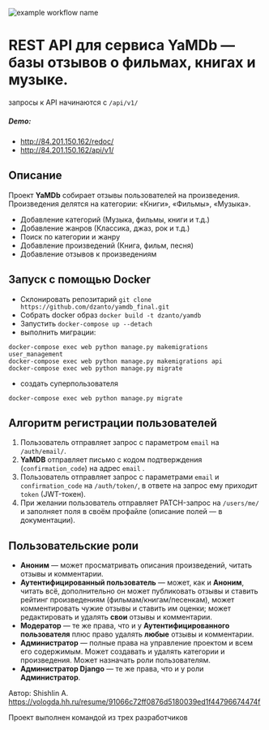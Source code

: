 ![example workflow name](https://github.com/dzanto/yamdb_final/workflows/Yamdb-app%20workflow/badge.svg)
# REST API для сервиса YaMDb — базы отзывов о фильмах, книгах и музыке.
запросы к API начинаются с `/api/v1/`
##### Demo:
- http://84.201.150.162/redoc/
- http://84.201.150.162/api/v1/


## Описание

Проект **YaMDb** собирает отзывы пользователей на произведения. Произведения делятся на категории: «Книги», «Фильмы», «Музыка».
- Добавление категорий (Музыка, фильмы, книги и т.д.)
- Добавление жанров (Классика, джаз, рок и т.д.)
- Поиск по категории и жанру
- Добавление произведений (Книга, фильм, песня)
- Добавление отзывов к произведениям

## Запуск с помощью Docker
- Склонировать репозитарий `git clone https://github.com/dzanto/yamdb_final.git`
- Собрать docker образ `docker build -t dzanto/yamdb`
- Запустить
`docker-compose up --detach`
- выполнить миграции:
```
docker-compose exec web python manage.py makemigrations user_management
docker-compose exec web python manage.py makemigrations api
docker-compose exec web python manage.py migrate
```
- создать суперпользователя
```
docker-compose exec web python manage.py migrate
```

## Алгоритм регистрации пользователей
1. Пользователь отправляет запрос с параметром `email` на `/auth/email/`.
2. **YaMDB** отправляет письмо с кодом подтверждения (`confirmation_code`) на адрес  `email` .
3. Пользователь отправляет запрос с параметрами `email` и `confirmation_code` на `/auth/token/`, в ответе на запрос ему приходит `token` (JWT-токен).
4. При желании пользователь отправляет PATCH-запрос на `/users/me/` и заполняет поля в своём профайле (описание полей — в документации).

## Пользовательские роли
- **Аноним** — может просматривать описания произведений, читать отзывы и комментарии.
- **Аутентифицированный пользователь** — может, как и **Аноним**, читать всё, дополнительно он может публиковать отзывы и ставить рейтинг произведениям (фильмам/книгам/песенкам), может комментировать чужие отзывы и ставить им оценки; может редактировать и удалять **свои** отзывы и комментарии.
- **Модератор** — те же права, что и у **Аутентифицированного пользователя** плюс право удалять **любые** отзывы и комментарии.
- **Администратор** — полные права на управление проектом и всем его содержимым. Может создавать и удалять категории и произведения. Может назначать роли пользователям.
- **Администратор Django** — те же права, что и у роли **Администратор**.


Автор: Shishlin A.
https://vologda.hh.ru/resume/91066c72ff0876d5180039ed1f44796674474f

Проект выполнен командой из трех разработчиков